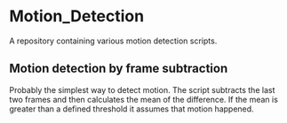 # Motion_Detection
A repository containing various motion detection scripts.

## Motion detection by frame subtraction ##
Probably the simplest way to detect motion. The script subtracts the last two frames and then calculates the mean of the difference. If the mean is greater than a defined threshold it assumes that motion happened. 
